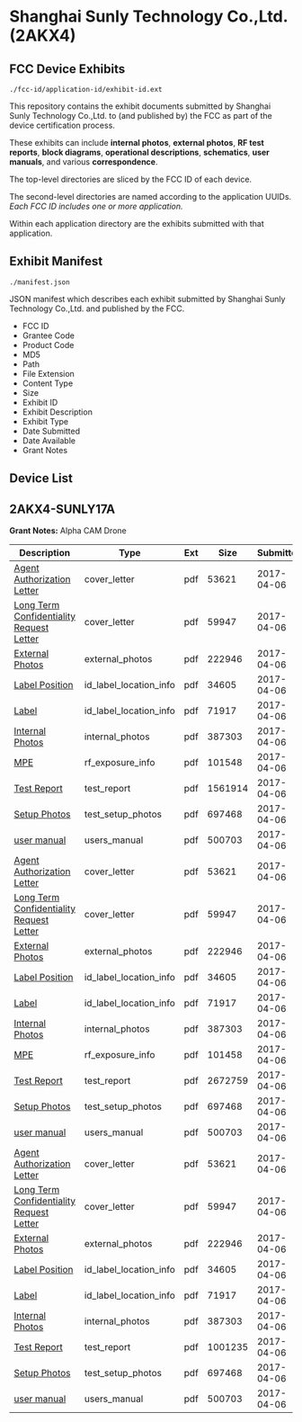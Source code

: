 # Shanghai Sunly Technology Co.,Ltd. (2AKX4)
## FCC Device Exhibits

```
./fcc-id/application-id/exhibit-id.ext
```

This repository contains the exhibit documents submitted by Shanghai Sunly Technology Co.,Ltd. to (and published by) the FCC as part of the device certification process.

These exhibits can include **internal photos**, **external photos**, **RF test reports**, **block diagrams**, **operational descriptions**, **schematics**, **user manuals**, and various **correspondence**.

The top-level directories are sliced by the FCC ID of each device.

The second-level directories are named according to the application UUIDs. *Each FCC ID includes one or more application.*

Within each application directory are the exhibits submitted with that application. 

## Exhibit Manifest

```
./manifest.json
```

JSON manifest which describes each exhibit submitted by Shanghai Sunly Technology Co.,Ltd. and published by the FCC.

- FCC ID
- Grantee Code
- Product Code
- MD5
- Path
- File Extension
- Content Type
- Size
- Exhibit ID
- Exhibit Description
- Exhibit Type
- Date Submitted
- Date Available
- Grant Notes

## Device List
## 2AKX4-SUNLY17A
**Grant Notes:** Alpha CAM Drone

| Description | Type | Ext | Size | Submitted | Available |
| ----------- | ---- | --- | ---- | --------- | --------- |
| [Agent Authorization Letter](2AKX4-SUNLY17A/df328e88afd56ab4f5abea377ee2e61d/3346275.pdf) | cover_letter | pdf | 53621 | 2017-04-06 | 2017-04-06 |
| [Long Term Confidentiality Request Letter](2AKX4-SUNLY17A/df328e88afd56ab4f5abea377ee2e61d/3346281.pdf) | cover_letter | pdf | 59947 | 2017-04-06 | 2017-04-06 |
| [External Photos](2AKX4-SUNLY17A/df328e88afd56ab4f5abea377ee2e61d/3346277.pdf) | external_photos | pdf | 222946 | 2017-04-06 | 2017-04-06 |
| [Label Position](2AKX4-SUNLY17A/df328e88afd56ab4f5abea377ee2e61d/3346279.pdf) | id_label_location_info | pdf | 34605 | 2017-04-06 | 2017-04-06 |
| [Label](2AKX4-SUNLY17A/df328e88afd56ab4f5abea377ee2e61d/3346280.pdf) | id_label_location_info | pdf | 71917 | 2017-04-06 | 2017-04-06 |
| [Internal Photos](2AKX4-SUNLY17A/df328e88afd56ab4f5abea377ee2e61d/3346278.pdf) | internal_photos | pdf | 387303 | 2017-04-06 | 2017-04-06 |
| [MPE](2AKX4-SUNLY17A/df328e88afd56ab4f5abea377ee2e61d/3346310.pdf) | rf_exposure_info | pdf | 101548 | 2017-04-06 | 2017-04-06 |
| [Test Report](2AKX4-SUNLY17A/df328e88afd56ab4f5abea377ee2e61d/3346309.pdf) | test_report | pdf | 1561914 | 2017-04-06 | 2017-04-06 |
| [Setup Photos](2AKX4-SUNLY17A/df328e88afd56ab4f5abea377ee2e61d/3346284.pdf) | test_setup_photos | pdf | 697468 | 2017-04-06 | 2017-04-06 |
| [user manual](2AKX4-SUNLY17A/df328e88afd56ab4f5abea377ee2e61d/3346288.pdf) | users_manual | pdf | 500703 | 2017-04-06 | 2017-04-06 |
| [Agent Authorization Letter](2AKX4-SUNLY17A/cc07e3469bb9c73c16aa93b34a139d2b/3346275.pdf) | cover_letter | pdf | 53621 | 2017-04-06 | 2017-04-06 |
| [Long Term Confidentiality Request Letter](2AKX4-SUNLY17A/cc07e3469bb9c73c16aa93b34a139d2b/3346281.pdf) | cover_letter | pdf | 59947 | 2017-04-06 | 2017-04-06 |
| [External Photos](2AKX4-SUNLY17A/cc07e3469bb9c73c16aa93b34a139d2b/3346277.pdf) | external_photos | pdf | 222946 | 2017-04-06 | 2017-04-06 |
| [Label Position](2AKX4-SUNLY17A/cc07e3469bb9c73c16aa93b34a139d2b/3346279.pdf) | id_label_location_info | pdf | 34605 | 2017-04-06 | 2017-04-06 |
| [Label](2AKX4-SUNLY17A/cc07e3469bb9c73c16aa93b34a139d2b/3346280.pdf) | id_label_location_info | pdf | 71917 | 2017-04-06 | 2017-04-06 |
| [Internal Photos](2AKX4-SUNLY17A/cc07e3469bb9c73c16aa93b34a139d2b/3346278.pdf) | internal_photos | pdf | 387303 | 2017-04-06 | 2017-04-06 |
| [MPE](2AKX4-SUNLY17A/cc07e3469bb9c73c16aa93b34a139d2b/3346286.pdf) | rf_exposure_info | pdf | 101458 | 2017-04-06 | 2017-04-06 |
| [Test Report](2AKX4-SUNLY17A/cc07e3469bb9c73c16aa93b34a139d2b/3346285.pdf) | test_report | pdf | 2672759 | 2017-04-06 | 2017-04-06 |
| [Setup Photos](2AKX4-SUNLY17A/cc07e3469bb9c73c16aa93b34a139d2b/3346284.pdf) | test_setup_photos | pdf | 697468 | 2017-04-06 | 2017-04-06 |
| [user manual](2AKX4-SUNLY17A/cc07e3469bb9c73c16aa93b34a139d2b/3346288.pdf) | users_manual | pdf | 500703 | 2017-04-06 | 2017-04-06 |
| [Agent Authorization Letter](2AKX4-SUNLY17A/6bc6732e15baa3ad3f75dac6ba7454be/3346275.pdf) | cover_letter | pdf | 53621 | 2017-04-06 | 2017-04-06 |
| [Long Term Confidentiality Request Letter](2AKX4-SUNLY17A/6bc6732e15baa3ad3f75dac6ba7454be/3346281.pdf) | cover_letter | pdf | 59947 | 2017-04-06 | 2017-04-06 |
| [External Photos](2AKX4-SUNLY17A/6bc6732e15baa3ad3f75dac6ba7454be/3346277.pdf) | external_photos | pdf | 222946 | 2017-04-06 | 2017-04-06 |
| [Label Position](2AKX4-SUNLY17A/6bc6732e15baa3ad3f75dac6ba7454be/3346279.pdf) | id_label_location_info | pdf | 34605 | 2017-04-06 | 2017-04-06 |
| [Label](2AKX4-SUNLY17A/6bc6732e15baa3ad3f75dac6ba7454be/3346280.pdf) | id_label_location_info | pdf | 71917 | 2017-04-06 | 2017-04-06 |
| [Internal Photos](2AKX4-SUNLY17A/6bc6732e15baa3ad3f75dac6ba7454be/3346278.pdf) | internal_photos | pdf | 387303 | 2017-04-06 | 2017-04-06 |
| [Test Report](2AKX4-SUNLY17A/6bc6732e15baa3ad3f75dac6ba7454be/3346343.pdf) | test_report | pdf | 1001235 | 2017-04-06 | 2017-04-06 |
| [Setup Photos](2AKX4-SUNLY17A/6bc6732e15baa3ad3f75dac6ba7454be/3346284.pdf) | test_setup_photos | pdf | 697468 | 2017-04-06 | 2017-04-06 |
| [user manual](2AKX4-SUNLY17A/6bc6732e15baa3ad3f75dac6ba7454be/3346288.pdf) | users_manual | pdf | 500703 | 2017-04-06 | 2017-04-06 |
